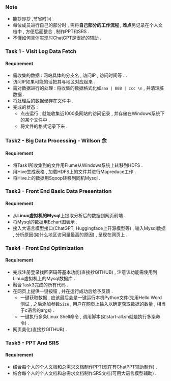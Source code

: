 ### Note

+ 能抄即抄 ,节省时间 . 
+ 每位成员进行自己的部分时 , 需将**自己部分的工作流程 , 难点**另记录在个人文档中 , 方便后面整合 , 制作PPT和SRS . 
+ 不懂如何具体实现时ChatGPT是很好的辅助 . 



### Task 1 - Visit Log Data Fetch

#### Requirement

+ 需收集的数据 : 网站具体的分支名 , 访问IP , 访问时间等 ...
+ 访问IP如果可能的话把其与地区对应起来 . 
+ 需对数据进行的处理 : 将收集的数据格式化如`aaa | BBB | ccc \n` , 并清理脏数据 . 
+ 将处理后的数据储存在文件中 . 
+ 完成的状态 : 
  + 点击运行 , 就能收集近1000条网站的访问记录 , 并存储在Windows系统下的某个文件中 . 
  + 将文件的格式记录下来 . 



### Task2 - Big Data Processing - Willson 余

#### Requirement

+ 将Task1所收集到的文件用Flume从Windows系统上转移到HDFS . 
+ 用Hive生成表格 , 加载HDFS上的文件并进行Mapreduce工作 . 
+ 将Hive上的数据用Sqoop转移到同机Mysql . 



### Task3 - Front End Basic Data Presentation

#### Requirement

+ 从**Linux虚拟机的Mysql**上提取分析后的数据到网页前端 . 
+ 将Mysql的数据用Echart图表示 . 
+ 接入大语言模型接口(ChatGPT, Huggingface上开源模型等) , 输入Mysql数据 , 分析原因(如什么地区访问量最高的原因) , 呈现在网页上 . 



### Task4 - Front End Optimization

#### Requirement

+ 完成注册登录找回密码等基本功能(直接抄GITHUB) , 注意该功能需使用到Linux虚拟机上的Mysql数据库 . 
+ 融合Task3完成的所有代码 . 
+ 在网页上提供一键按钮 , 并在运行成功后给予反馈 . 
  + 一键获取数据 , 应该最后会是一键运行本机Python文件(先用Hello Word测试 , 之后添加参数`Size` , 用户在网页上输入以确定获取数据的数量 , 相当于c语言的args) .  
  + 一键执行多条Linux Shell命令 , 调用脚本(如start-all.sh就是执行多条命令) . 
+ 网页美化(直接抄GITHUB) . 



### Task5 - PPT And SRS

#### Requirement

+ 结合每个人的个人文档和总需求文档制作PPT(现在有ChatPPT辅助制作) . 
+ 结合每个人的个人文档和总需求文档制作SRS文档(可用大语言模型辅助) . 